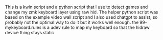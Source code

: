 This is a kwin script and a python script that I use to detect games and change my zmk keyboard layer using raw hid.
The helper python script was based on the example video wall script and I also used chatgpt to assist, so probably not the optimal way to do it but it works well enough.
the 99-mykeyboard.rules is a udev rule to map my keyboard so that the hidraw device thing stays static
